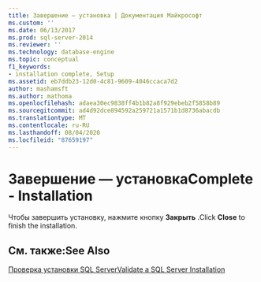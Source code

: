 ```yaml
---
title: Завершение — установка | Документация Майкрософт
ms.custom: ''
ms.date: 06/13/2017
ms.prod: sql-server-2014
ms.reviewer: ''
ms.technology: database-engine
ms.topic: conceptual
f1_keywords:
- installation complete, Setup
ms.assetid: eb7ddb23-12d0-4c81-9609-4046ccaca7d2
author: mashamsft
ms.author: mathoma
ms.openlocfilehash: adaea30ec9838ff4b1b82a8f929ebeb2f5858b89
ms.sourcegitcommit: ad4d92dce894592a259721a1571b1d8736abacdb
ms.translationtype: MT
ms.contentlocale: ru-RU
ms.lasthandoff: 08/04/2020
ms.locfileid: "87659197"
---
```

# <a name="complete---installation"></a><span data-ttu-id="09e1b-102">Завершение — установка</span><span class="sxs-lookup"><span data-stu-id="09e1b-102">Complete - Installation</span></span>
  <span data-ttu-id="09e1b-103">Чтобы завершить установку, нажмите кнопку **Закрыть** .</span><span class="sxs-lookup"><span data-stu-id="09e1b-103">Click **Close** to finish the installation.</span></span>  
  
## <a name="see-also"></a><span data-ttu-id="09e1b-104">См. также:</span><span class="sxs-lookup"><span data-stu-id="09e1b-104">See Also</span></span>  
 [<span data-ttu-id="09e1b-105">Проверка установки SQL Server</span><span class="sxs-lookup"><span data-stu-id="09e1b-105">Validate a SQL Server Installation</span></span>](../../database-engine/install-windows/validate-a-sql-server-installation.md)  
  
  
